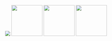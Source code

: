<img src="https://imgs.search.brave.com/QPAfMqTBH6dQXYOg0RW3JbKBp4O_L0J9AMymx3XswGw/rs:fit:500:500:1/g:ce/aHR0cHM6Ly9pLnJl/ZGQuaXQveW41OGM0/d2dkdHV6LmdpZg.gif">
<img src="https://images.wikidexcdn.net/mwuploads/wikidex/8/8d/latest/20191126024938/Charizard_icon.png" width="100" height="100" >

<img src="https://images.wikidexcdn.net/mwuploads/wikidex/4/46/latest/20191123005339/Venusaur_icon.png" width="100" height="100">

<img src="https://images.wikidexcdn.net/mwuploads/wikidex/e/ee/latest/20191126025957/Snorlax_icon.png" width="100" height="100">

